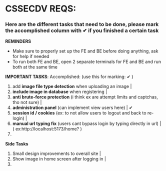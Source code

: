 # CSSECDV REQS:

### Here are the different tasks that need to be done, please mark the accomplished column with ✔ if you finished a certain task

**REMINDERS**
- Make sure to properly set up the FE and BE before doing anything, ask for help if needed
- To run both FE and BE, open 2 separate terminals for FE and BE and run both at the same time


**IMPORTANT TASKS**:                                                                                     Accomplished:  (use this for marking: ✔ )
1. add **image file type detection** when uploading an image                                         |     
2. **include image in database** when registering                                                    |
4. **anti brute-force protection** (i think ex are attempt limits and captchas, tho not sure)        |
5. **administration panel** (can implement view users here)                                          |      ✔
6. **session id / cookies** (ex: to not allow users to logout and back to re-login)                  |
7. **manual url typing fix** (users cant bypass login by typing directly in url)                     |
    ( ex:http://localhost:5173/home?<ACCOUNT NAME> )
8.


**Side Tasks**
1. Small design improvements to overall site                                                         |
2. Show image in home screen after logging in                                                        |
3. 